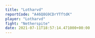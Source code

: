 ```yaml
---
title: "Lotharvd"
reportCode: "A46Q8G9CDrYTftdK"
player: "Lotharvd"
fight: "Netherspite"
date: 2021-07-11T18:57:14.471000+00:00
---
```

